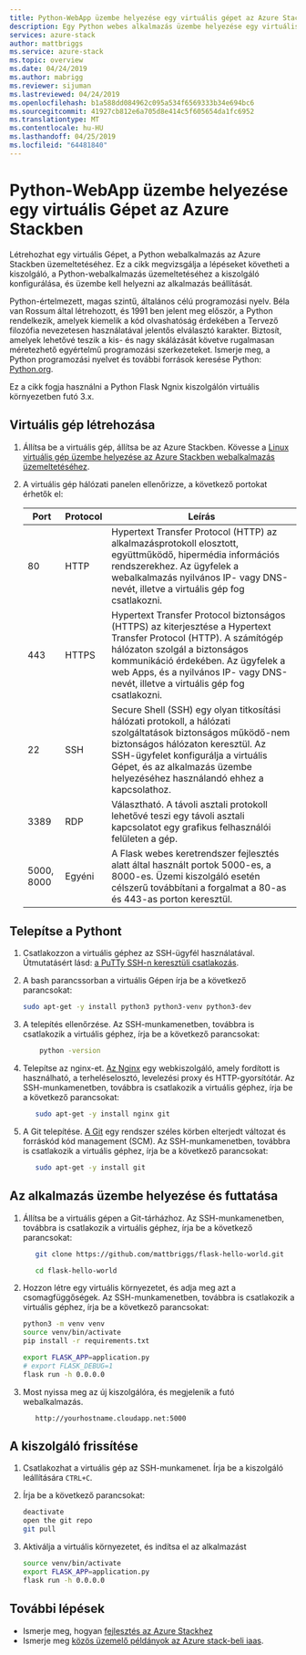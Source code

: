 ```yaml
---
title: Python-WebApp üzembe helyezése egy virtuális gépet az Azure Stackben |} A Microsoft Docs
description: Egy Python webes alkalmazás üzembe helyezése egy virtuális géphez az Azure Stackben.
services: azure-stack
author: mattbriggs
ms.service: azure-stack
ms.topic: overview
ms.date: 04/24/2019
ms.author: mabrigg
ms.reviewer: sijuman
ms.lastreviewed: 04/24/2019
ms.openlocfilehash: b1a588dd084962c095a534f6569333b34e694bc6
ms.sourcegitcommit: 41927cb812e6a705d8e414c5f605654da1fc6952
ms.translationtype: MT
ms.contentlocale: hu-HU
ms.lasthandoff: 04/25/2019
ms.locfileid: "64481840"
---
```

# <a name="how-to-deploy-a-python-web-app-to-a-vm-in-azure-stack"></a>Python-WebApp üzembe helyezése egy virtuális Gépet az Azure Stackben

Létrehozhat egy virtuális Gépet, a Python webalkalmazás az Azure Stackben üzemeltetéséhez. Ez a cikk megvizsgálja a lépéseket követheti a kiszolgáló, a Python-webalkalmazás üzemeltetéséhez a kiszolgáló konfigurálása, és üzembe kell helyezni az alkalmazás beállítását.

Python-értelmezett, magas szintű, általános célú programozási nyelv. Béla van Rossum által létrehozott, és 1991 ben jelent meg először, a Python rendelkezik, amelyek kiemelik a kód olvashatóság érdekében a Tervező filozófia nevezetesen használatával jelentős elválasztó karakter. Biztosít, amelyek lehetővé teszik a kis- és nagy skálázását követve rugalmasan méretezhető egyértelmű programozási szerkezeteket. Ismerje meg, a Python programozási nyelvet és további források keresése Python: [Python.org](https://www.python.org).

Ez a cikk fogja használni a Python Flask Ngnix kiszolgálón virtuális környezetben futó 3.x.

## <a name="create-a-vm"></a>Virtuális gép létrehozása

1. Állítsa be a virtuális gép, állítsa be az Azure Stackben. Kövesse a [Linux virtuális gép üzembe helyezése az Azure Stackben webalkalmazás üzemeltetéséhez](azure-stack-dev-start-howto-deploy-linux.md).

2. A virtuális gép hálózati panelen ellenőrizze, a következő portokat érhetők el:

    | Port | Protocol | Leírás |
    | --- | --- | --- |
    | 80 | HTTP | Hypertext Transfer Protocol (HTTP) az alkalmazásprotokoll elosztott, együttműködő, hipermédia információs rendszerekhez. Az ügyfelek a webalkalmazás nyilvános IP- vagy DNS-nevét, illetve a virtuális gép fog csatlakozni. |
    | 443 | HTTPS | Hypertext Transfer Protocol biztonságos (HTTPS) az kiterjesztése a Hypertext Transfer Protocol (HTTP). A számítógép hálózaton szolgál a biztonságos kommunikáció érdekében. Az ügyfelek a web Apps, és a nyilvános IP- vagy DNS-nevét, illetve a virtuális gép fog csatlakozni. |
    | 22 | SSH | Secure Shell (SSH) egy olyan titkosítási hálózati protokoll, a hálózati szolgáltatások biztonságos működő-nem biztonságos hálózaton keresztül. Az SSH-ügyfelet konfigurálja a virtuális Gépet, és az alkalmazás üzembe helyezéséhez használandó ehhez a kapcsolathoz. |
    | 3389 | RDP | Választható. A távoli asztali protokoll lehetővé teszi egy távoli asztali kapcsolatot egy grafikus felhasználói felületen a gép.   |
    | 5000, 8000 | Egyéni | A Flask webes keretrendszer fejlesztés alatt által használt portok 5000-es, a 8000-es. Üzemi kiszolgáló esetén célszerű továbbítani a forgalmat a 80-as és 443-as porton keresztül. |

## <a name="install-python"></a>Telepítse a Pythont

1. Csatlakozzon a virtuális géphez az SSH-ügyfél használatával. Útmutatásért lásd: [a PuTTy SSH-n keresztüli csatlakozás](azure-stack-dev-start-howto-ssh-public-key.md#connect-via-ssh-with-putty).
2. A bash parancssorban a virtuális Gépen írja be a következő parancsokat:

    ```bash  
    sudo apt-get -y install python3 python3-venv python3-dev
    ```

3. A telepítés ellenőrzése. Az SSH-munkamenetben, továbbra is csatlakozik a virtuális géphez, írja be a következő parancsokat:

    ```bash  
        python -version
    ```


3. Telepítse az nginx-et. [Az Nginx](https://www.nginx.com/resources/wiki/) egy webkiszolgáló, amely fordított is használható, a terheléselosztó, levelezési proxy és HTTP-gyorsítótár. Az SSH-munkamenetben, továbbra is csatlakozik a virtuális géphez, írja be a következő parancsokat:

    ```bash  
       sudo apt-get -y install nginx git
    ```

4. A Git telepítése. [A Git](https://git-scm.com) egy rendszer széles körben elterjedt változat és forráskód kód management (SCM). Az SSH-munkamenetben, továbbra is csatlakozik a virtuális géphez, írja be a következő parancsokat:

    ```bash  
       sudo apt-get -y install git
    ```

## <a name="deploy-and-run-the-app"></a>Az alkalmazás üzembe helyezése és futtatása

1. Állítsa be a virtuális gépen a Git-tárházhoz. Az SSH-munkamenetben, továbbra is csatlakozik a virtuális géphez, írja be a következő parancsokat:

    ```bash  
       git clone https://github.com/mattbriggs/flask-hello-world.git
    
       cd flask-hello-world
    ```

2. Hozzon létre egy virtuális környezetet, és adja meg azt a csomagfüggőségek.  Az SSH-munkamenetben, továbbra is csatlakozik a virtuális géphez, írja be a következő parancsokat:

    ```bash  
    python3 -m venv venv
    source venv/bin/activate
    pip install -r requirements.txt
    
    export FLASK_APP=application.py
    # export FLASK_DEBUG=1 
    flask run -h 0.0.0.0
    ```

3.  Most nyissa meg az új kiszolgálóra, és megjelenik a futó webalkalmazás.

    ```HTTP  
       http://yourhostname.cloudapp.net:5000
    ```

## <a name="update-your-server"></a>A kiszolgáló frissítése

1. Csatlakozhat a virtuális gép az SSH-munkamenet. Írja be a kiszolgáló leállítására `CTRL+C`.
2. Írja be a következő parancsokat:

    ```bash  
    deactivate
    open the git repo
    git pull
    ```

3. Aktiválja a virtuális környezetet, és indítsa el az alkalmazást

    ```bash  
    source venv/bin/activate
    export FLASK_APP=application.py
    flask run -h 0.0.0.0
    ```

## <a name="next-steps"></a>További lépések

- Ismerje meg, hogyan [fejlesztés az Azure Stackhez](azure-stack-dev-start.md)
- Ismerje meg [közös üzemelő példányok az Azure stack-beli iaas](azure-stack-dev-start-deploy-app.md).

